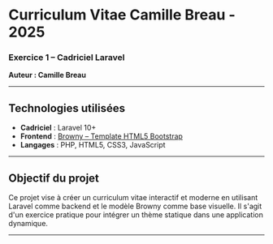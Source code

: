 ﻿# Curriculum Vitae Camille Breau - 2025

### Exercice 1 – Cadriciel Laravel

**Auteur : Camille Breau**

---

## Technologies utilisées

- **Cadriciel** : Laravel 10+
- **Frontend** : [Browny – Template HTML5 Bootstrap](https://themewagon.com/themes/free-html5-personal-portfolio-website-template-browny/)
- **Langages** : PHP, HTML5, CSS3, JavaScript
---

## Objectif du projet

Ce projet vise à créer un curriculum vitae interactif et moderne en utilisant Laravel comme backend et le modèle Browny comme base visuelle. Il s'agit d'un exercice pratique pour intégrer un thème statique dans une application dynamique.

---

